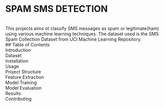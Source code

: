 # SPAM SMS DETECTION
<br/>
This projects aims ot classify SMS messages as spam or legitimate(ham) using various machine learning techniques. The dataset used
is the SMS Spam Collection Dataset from UCI Machine Learning Repository.
<br/>
## Table of Contents
<br/>
Introduction<br/>
Dataset<br/>
Installation<br/>
Usage<br/>
Project Structure<br/>
Feature Extraction<br/>
Model Training<br/>
Model Evaluation<br/>
Results<br/>
Contributing<br/>
